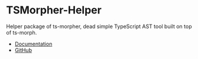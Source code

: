 # TSMorpher-Helper

Helper package of ts-morpher, dead simple TypeScript AST tool built on top of ts-morph.

- [Documentation](https://ts-morpher.vercel.app)
- [GitHub](https://github.com/LinbuduLab/morpher/)
